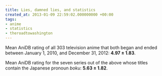 ```yaml
---
title: Lies, damned lies, and statistics
created_at: 2013-01-09 22:59:02.000000000 +00:00
tags:
- anime
- statistics
- theroadtowashington
---
```


Mean AniDB rating of all 303 television anime that both began and ended
between January 1, 2010, and December 31, 2012: **4.97 ± 1.83**.

Mean AniDB rating for the seven series out of the above whose titles
contain the Japanese pronoun *boku*: **5.63 ± 1.82**.
